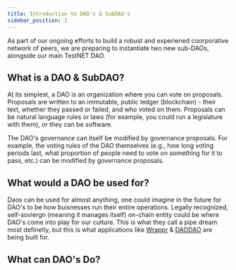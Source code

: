 ```yaml
---
title: Introduction to DAO's & SubDAO's
sidebar_position: 1
---
```

As part of our ongoing efforts to build a robust and experiened coorporative network of peers, we are preparing to instantiate two new sub-DAOs, alongside our main TestNET DAO.

## What is a DAO & SubDAO?
At its simplest, a DAO is an organization where you can vote on proposals. Proposals are written to an immutable, public ledger (blockchain) - their text, whether they passed or failed, and who voted on them. Proposals can be natural language rules or laws (for example, you could run a legislature with them), or they can be software.

The DAO's governance can itself be modified by governance proposals. For example, the voting rules of the DAO themselves (e.g., how long voting periods last, what proportion of people need to vote on something for it to pass, etc.) can be modified by governance proposals.

## What would a DAO be used for?

Daos can be used for almost anything, one could imagine in the future for DAO's to be how buisnesses run their entire operations. Legally recognized, self-soviergn (meaning it manages itself) on-chain entity could be where DAO's come into play for our culture. This is what they call a pipe dream most definetly, but this is what applications like [Wrappr](https:/wrappr.wtf) & [DAODAO](https://daodao.zone) are being built for.

## What can DAO's Do?


